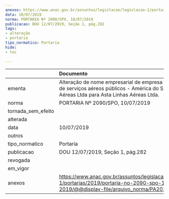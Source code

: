 ```yaml
---
anexos: https://www.anac.gov.br/assuntos/legislacao/legislacao-1/portarias/2019/portaria-no-2090-spo-10-07-2019/@@display-file/arquivo_norma/PA2019-2090.pdf
data: 10/07/2019
norma: PORTARIA Nº 2090/SPO, 10/07/2019
publicacao: DOU 12/07/2019, Seção 1, pág.282
tags:
- alteração
- portaria
tipo_normatico: Portaria
hide: 
- toc 
 
---
```


|                    | Documento                                                                                                                                            |
|:-------------------|:-----------------------------------------------------------------------------------------------------------------------------------------------------|
| ementa             | Alteração de nome empresarial de empresa exploradora de serviços aéreos públicos - América do Sul Linhas Aéreas Ltda para Asta Linhas Aéreas Ltda.   |
| norma              | PORTARIA Nº 2090/SPO, 10/07/2019                                                                                                                     |
| tornada_sem_efeito |                                                                                                                                                      |
| alterada           |                                                                                                                                                      |
| data               | 10/07/2019                                                                                                                                           |
| outros             |                                                                                                                                                      |
| tipo_normatico     | Portaria                                                                                                                                             |
| publicacao         | DOU 12/07/2019, Seção 1, pág.282                                                                                                                     |
| revogada           |                                                                                                                                                      |
| em_vigor           |                                                                                                                                                      |
| anexos             | https://www.anac.gov.br/assuntos/legislacao/legislacao-1/portarias/2019/portaria-no-2090-spo-10-07-2019/@@display-file/arquivo_norma/PA2019-2090.pdf |